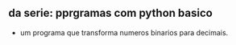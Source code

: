 ## da serie: pprgramas com python basico

* um programa que transforma numeros binarios para decimais.